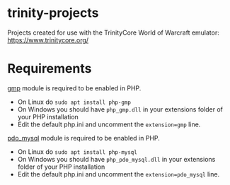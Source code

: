 # trinity-projects
Projects created for use with the TrinityCore World of Warcraft emulator: https://www.trinitycore.org/

# Requirements
[gmp](https://www.php.net/manual/en/book.gmp.php) module is required to be enabled in PHP.  
 * On Linux do `sudo apt install php-gmp`  
 * On Windows you should have `php_gmp.dll` in your extensions folder of your PHP installation  
 * Edit the default php.ini and uncomment the `extension=gmp` line.  
 
[pdo_mysql](https://www.php.net/manual/en/ref.pdo-mysql.php) module is required to be enabled in PHP.  
 * On Linux do `sudo apt install php-mysql`  
 * On Windows you should have `php_pdo_mysql.dll` in your extensions folder of your PHP installation  
 * Edit the default php.ini and uncomment the `extension=pdo_mysql` line.  
